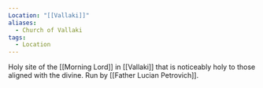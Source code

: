 ```yaml
---
Location: "[[Vallaki]]"
aliases:
  - Church of Vallaki
tags:
  - Location
---
```

Holy site of the [[Morning Lord]] in [[Vallaki]] that is noticeably holy to those aligned with the divine. Run by [[Father Lucian Petrovich]].